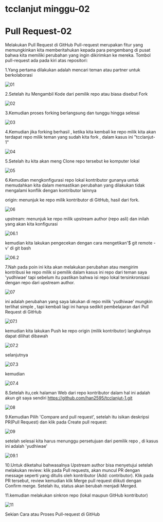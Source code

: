 # tcclanjut minggu-02
# Pull Request-02

Melakukan Pull Request di GitHub
Pull-request merupakan fitur yang memungkinkan kita memberitahukan kepada para pengembang 
di pusat bahwa kita memiliki perubahan yang ingin dikirimkan ke mereka.
 Tombol pull-request ada pada kiri atas repositori:
 
1.Yang pertama dilakukan adalah mencari teman atau partner untuk berkolaborasi 

![01](images/README-01.jpg)
 
2.Setelah itu Mengambil Kode dari pemilik repo atau biasa disebut Fork 
 
 ![02](images/README-02.jpg)
 
3.Kemudian proses forking berlangsung dan tunggu hingga selesai 

![03](images/README-03.jpg)

 
4.Kemudian jika forking berhasil , ketika kita kembali ke repo milik kita akan terdapat repo milik teman yang sudah kita fork , dalam kasus ini "tcclanjut-1"

![04](images/README-04.jpg)
 
5.Setelah itu kita akan meng Clone repo tersebut ke komputer lokal 

![05](images/README-05.jpg)


6.Kemudian mengkonfigurasi repo lokal kontributor gunanya  untuk memudahkan kita dalam memastikan perubahan yang dilakukan tidak mengalami konflik dengan kontributor lainnya

origin: menunjuk ke repo milik kontributor di GitHub, hasil dari fork.

![06](images/README-06.jpg)

upstream: menunjuk ke repo milik upstream author (repo asli) dan inilah yang akan kita konfigurasi 
 
![06.1](images/README-06.1.jpg)

kemudian kita lakukan pengecekan dengan cara mengetikan'$ git remote -v' di git bash

![06.2](images/README-06.2.jpg)

7.Nah pada poin ini kita akan melakukan perubahan atau mengirim kontribusi ke repo milik si pemilik dalam kasus ini repo dari teman saya 'yudhiwae'
 tapi sebelum itu pastikan bahwa isi repo lokal tersinkronisasi dengan repo dari upstream author.

![07](images/README-07.jpg)
 
 ini adalah perubahan yang saya lakukan di repo milik 'yudhiwae' mungkin terlihat simple , tapi kembali lagi ini hanya sedikit pembelajaran dari Pull Request di GitHub
 
 ![07.1](images/README-07.1.jpg)
 
kemudian kita lakukan Push ke repo origin (milik kontributor) langkahnya dapat dilihat dibawah

![07.2](images/README-07.2.jpg)

selanjutnya

![07.3](images/README-07.3.jpg)

kemudian 

![07.4](images/README-07.4.jpg)
 
8.Setelah itu,cek halaman Web dari repo kontributor dalam hal ini adalah akun git saya sendiri https://github.com/han2595/tcclanjut-1.git

![08](images/README-08.jpg)
 
9.Kemudian Pilih 'Compare and pull request', setelah itu isikan deskripsi PR(Pull Request) dan klik pada Create pull request:

![09](images/README-09.jpg)

setelah selesai kita harus menunggu persetujuan dari pemilik repo , di kasus ini adalah 'yudhiwae'
 
 ![09.1](images/README-09.1.jpg)
 
10.Untuk diketahui bahwasalnya Upstream author bisa menyetujui setelah melakukan review: klik pada Pull requests, akan muncul PR dengan message seperti yang ditulis oleh kontributor (Add: contributor). Klik pada PR tersebut, review kemudian klik Merge pull request diikuti dengan Confirm merge. Setelah itu, status akan berubah menjadi Merged.


 
11.kemudian melakukan sinkron repo (lokal maupun GitHub kontributor)

![11](images/README-11.jpg)
 

 
 
 Sekian Cara atau Proses Pull-request di GitHub 
